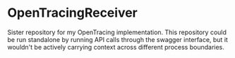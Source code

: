 # OpenTracingReceiver

Sister repository for my OpenTracing implementation. This repository could be run standalone by running API calls through the swagger interface, but it wouldn't be actively carrying context across different process boundaries.
